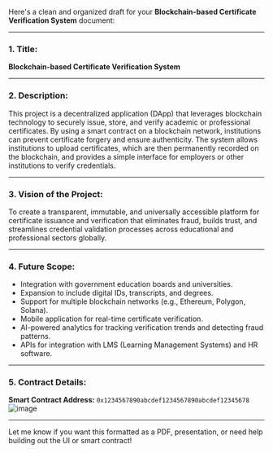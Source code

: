 Here's a clean and organized draft for your **Blockchain-based Certificate Verification System** document:

---

### **1. Title:**  
**Blockchain-based Certificate Verification System**

---

### **2. Description:**  
This project is a decentralized application (DApp) that leverages blockchain technology to securely issue, store, and verify academic or professional certificates. By using a smart contract on a blockchain network, institutions can prevent certificate forgery and ensure authenticity. The system allows institutions to upload certificates, which are then permanently recorded on the blockchain, and provides a simple interface for employers or other institutions to verify credentials.

---

### **3. Vision of the Project:**  
To create a transparent, immutable, and universally accessible platform for certificate issuance and verification that eliminates fraud, builds trust, and streamlines credential validation processes across educational and professional sectors globally.

---

### **4. Future Scope:**  
- Integration with government education boards and universities.
- Expansion to include digital IDs, transcripts, and degrees.
- Support for multiple blockchain networks (e.g., Ethereum, Polygon, Solana).
- Mobile application for real-time certificate verification.
- AI-powered analytics for tracking verification trends and detecting fraud patterns.
- APIs for integration with LMS (Learning Management Systems) and HR software.

---

### **5. Contract Details:**  
**Smart Contract Address:** `0x1234567890abcdef1234567890abcdef12345678`  
![image](https://github.com/user-attachments/assets/56fdcbd9-0e43-4545-b9f2-4b296aaf9ac1)


---

Let me know if you want this formatted as a PDF, presentation, or need help building out the UI or smart contract!
